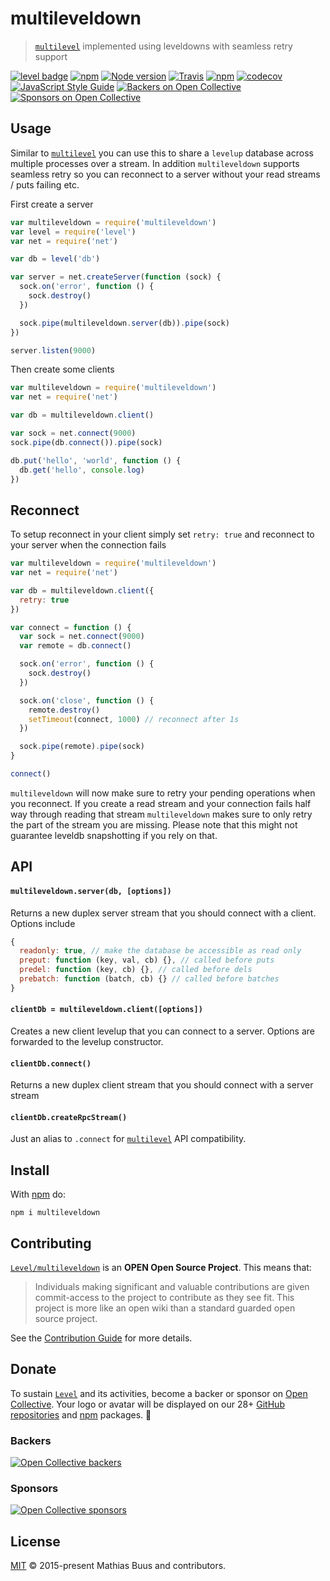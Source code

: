 # multileveldown

> [`multilevel`](https://github.com/juliangruber/multilevel) implemented using leveldowns with seamless retry support

[![level badge][level-badge]](https://github.com/Level/awesome)
[![npm](https://img.shields.io/npm/v/multileveldown.svg?label=&logo=npm)](https://www.npmjs.com/package/multileveldown)
[![Node version](https://img.shields.io/node/v/multileveldown.svg)](https://www.npmjs.com/package/multileveldown)
[![Travis](https://img.shields.io/travis/com/Level/multileveldown.svg?logo=travis&label=)](https://travis-ci.com/Level/multileveldown)
[![npm](https://img.shields.io/npm/dm/multileveldown.svg?label=dl)](https://www.npmjs.com/package/multileveldown)
[![codecov](https://codecov.io/gh/Level/level-js/branch/master/graph/badge.svg)](https://codecov.io/gh/Level/multileveldown)
[![JavaScript Style Guide](https://img.shields.io/badge/code_style-standard-brightgreen.svg)](https://standardjs.com)
[![Backers on Open Collective](https://opencollective.com/level/backers/badge.svg?color=orange)](#backers)
[![Sponsors on Open Collective](https://opencollective.com/level/sponsors/badge.svg?color=orange)](#sponsors)

## Usage

Similar to [`multilevel`](https://github.com/juliangruber/multilevel) you can use this to share a `levelup` database across multiple processes over a stream. In addition `multileveldown` supports seamless retry so you can reconnect to a server without your read streams / puts failing etc.

First create a server

```js
var multileveldown = require('multileveldown')
var level = require('level')
var net = require('net')

var db = level('db')

var server = net.createServer(function (sock) {
  sock.on('error', function () {
    sock.destroy()
  })

  sock.pipe(multileveldown.server(db)).pipe(sock)
})

server.listen(9000)
```

Then create some clients

```js
var multileveldown = require('multileveldown')
var net = require('net')

var db = multileveldown.client()

var sock = net.connect(9000)
sock.pipe(db.connect()).pipe(sock)

db.put('hello', 'world', function () {
  db.get('hello', console.log)
})
```

## Reconnect

To setup reconnect in your client simply set `retry: true` and reconnect to your server when the connection fails

```js
var multileveldown = require('multileveldown')
var net = require('net')

var db = multileveldown.client({
  retry: true
})

var connect = function () {
  var sock = net.connect(9000)
  var remote = db.connect()

  sock.on('error', function () {
    sock.destroy()
  })

  sock.on('close', function () {
    remote.destroy()
    setTimeout(connect, 1000) // reconnect after 1s
  })

  sock.pipe(remote).pipe(sock)
}

connect()
```

`multileveldown` will now make sure to retry your pending operations when you reconnect. If you create a read stream
and your connection fails half way through reading that stream `multileveldown` makes sure to only retry the part of the
stream you are missing. Please note that this might not guarantee leveldb snapshotting if you rely on that.

## API

#### `multileveldown.server(db, [options])`

Returns a new duplex server stream that you should connect with a client. Options include

```js
{
  readonly: true, // make the database be accessible as read only
  preput: function (key, val, cb) {}, // called before puts
  predel: function (key, cb) {}, // called before dels
  prebatch: function (batch, cb) {} // called before batches
}
```

#### `clientDb = multileveldown.client([options])`

Creates a new client levelup that you can connect to a server.
Options are forwarded to the levelup constructor.

#### `clientDb.connect()`

Returns a new duplex client stream that you should connect with a server stream

#### `clientDb.createRpcStream()`

Just an alias to `.connect` for [`multilevel`](https://github.com/juliangruber/multilevel) API compatibility.

## Install

With [npm](https://npmjs.org) do:

```
npm i multileveldown
```

## Contributing

[`Level/multileveldown`](https://github.com/Level/multileveldown) is an **OPEN Open Source Project**. This means that:

> Individuals making significant and valuable contributions are given commit-access to the project to contribute as they see fit. This project is more like an open wiki than a standard guarded open source project.

See the [Contribution Guide](https://github.com/Level/community/blob/master/CONTRIBUTING.md) for more details.

## Donate

To sustain [`Level`](https://github.com/Level) and its activities, become a backer or sponsor on [Open Collective](https://opencollective.com/level). Your logo or avatar will be displayed on our 28+ [GitHub repositories](https://github.com/Level) and [npm](https://www.npmjs.com/) packages. 💖

### Backers

[![Open Collective backers](https://opencollective.com/level/backers.svg?width=890)](https://opencollective.com/level)

### Sponsors

[![Open Collective sponsors](https://opencollective.com/level/sponsors.svg?width=890)](https://opencollective.com/level)

## License

[MIT](LICENSE.md) © 2015-present Mathias Buus and contributors.

[level-badge]: https://leveljs.org/img/badge.svg
